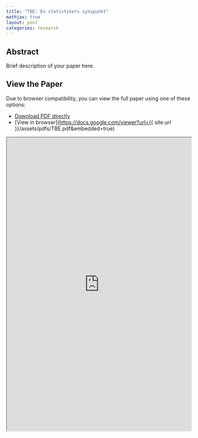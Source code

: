 ```yaml
---
title: "TBE: En statistikers synspunkt"
mathjax: true
layout: post
categories: research
---
```


## Abstract
Brief description of your paper here.

## View the Paper
Due to browser compatibility, you can view the full paper using one of these options:

- [Download PDF directly](/assets/pdfs/TBE.pdf)
- [View in browser](https://docs.google.com/viewer?url={{ site.url }}/assets/pdfs/TBE.pdf&embedded=true)

<iframe src="https://docs.google.com/viewer?url={{ site.url }}/assets/pdfs/TBE.pdf&embedded=true" width="100%" height="800px"></iframe>
